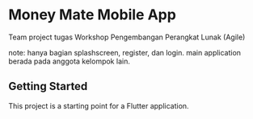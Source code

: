 # Money Mate Mobile App

Team project tugas Workshop Pengembangan Perangkat Lunak (Agile)

note: hanya bagian splashscreen, register, dan login. main application berada pada anggota kelompok lain.

## Getting Started

This project is a starting point for a Flutter application.
